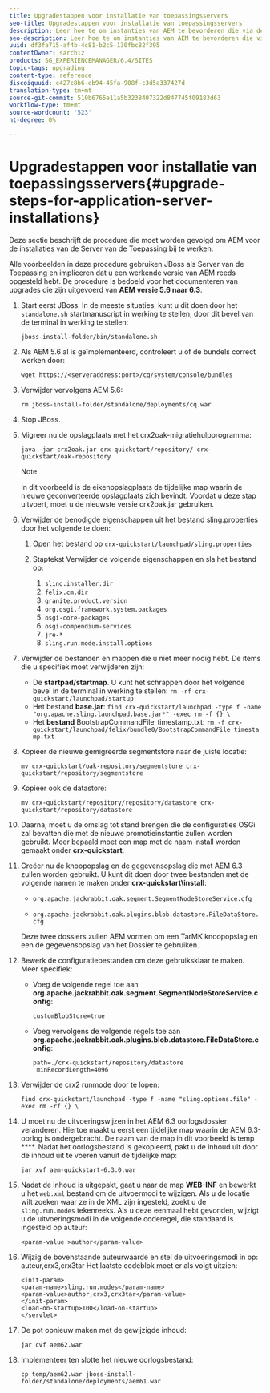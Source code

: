 ```yaml
---
title: Upgradestappen voor installatie van toepassingsservers
seo-title: Upgradestappen voor installatie van toepassingsservers
description: Leer hoe te om instanties van AEM te bevorderen die via de Servers van de Toepassing worden opgesteld.
seo-description: Leer hoe te om instanties van AEM te bevorderen die via de Servers van de Toepassing worden opgesteld.
uuid: df3fa715-af4b-4c81-b2c5-130fbc82f395
contentOwner: sarchiz
products: SG_EXPERIENCEMANAGER/6.4/SITES
topic-tags: upgrading
content-type: reference
discoiquuid: c427c8b6-eb94-45fa-908f-c3d5a337427d
translation-type: tm+mt
source-git-commit: 510b6765e11a5b3238407322d847745f09183d63
workflow-type: tm+mt
source-wordcount: '523'
ht-degree: 0%

---
```



# Upgradestappen voor installatie van toepassingsservers{#upgrade-steps-for-application-server-installations}

Deze sectie beschrijft de procedure die moet worden gevolgd om AEM voor de installaties van de Server van de Toepassing bij te werken.

Alle voorbeelden in deze procedure gebruiken JBoss als Server van de Toepassing en impliceren dat u een werkende versie van AEM reeds opgesteld hebt. De procedure is bedoeld voor het documenteren van upgrades die zijn uitgevoerd van **AEM versie 5.6 naar 6.3**.

1. Start eerst JBoss. In de meeste situaties, kunt u dit doen door het `standalone.sh` startmanuscript in werking te stellen, door dit bevel van de terminal in werking te stellen:

   ```shell
   jboss-install-folder/bin/standalone.sh
   ```

1. Als AEM 5.6 al is geïmplementeerd, controleert u of de bundels correct werken door:

   ```shell
   wget https://<serveraddress:port>/cq/system/console/bundles
   ```

1. Verwijder vervolgens AEM 5.6:

   ```shell
   rm jboss-install-folder/standalone/deployments/cq.war
   ```

1. Stop JBoss.

1. Migreer nu de opslagplaats met het crx2oak-migratiehulpprogramma:

   ```shell
   java -jar crx2oak.jar crx-quickstart/repository/ crx-quickstart/oak-repository
   ```

   >[!NOTE]
   >
   >In dit voorbeeld is de eikenopslagplaats de tijdelijke map waarin de nieuwe geconverteerde opslagplaats zich bevindt. Voordat u deze stap uitvoert, moet u de nieuwste versie crx2oak.jar gebruiken.

1. Verwijder de benodigde eigenschappen uit het bestand sling.properties door het volgende te doen:

   1. Open het bestand op `crx-quickstart/launchpad/sling.properties`
   1. Staptekst Verwijder de volgende eigenschappen en sla het bestand op:

      1. `sling.installer.dir`
      1. `felix.cm.dir`
      1. `granite.product.version`
      1. `org.osgi.framework.system.packages`
      1. `osgi-core-packages`
      1. `osgi-compendium-services`
      1. `jre-*`
      1. `sling.run.mode.install.options`

1. Verwijder de bestanden en mappen die u niet meer nodig hebt. De items die u specifiek moet verwijderen zijn:

   * De **startpad/startmap**. U kunt het schrappen door het volgende bevel in de terminal in werking te stellen: `rm -rf crx-quickstart/launchpad/startup`
   * Het bestand **base.jar**: `find crx-quickstart/launchpad -type f -name "org.apache.sling.launchpad.base.jar*" -exec rm -f {} \`
   * Het **bestand** BootstrapCommandFile_timestamp.txt: `rm -f crx-quickstart/launchpad/felix/bundle0/BootstrapCommandFile_timestamp.txt`

1. Kopieer de nieuwe gemigreerde segmentstore naar de juiste locatie:

   ```shell
   mv crx-quickstart/oak-repository/segmentstore crx-quickstart/repository/segmentstore
   ```

1. Kopieer ook de datastore:

   ```shell
   mv crx-quickstart/repository/repository/datastore crx-quickstart/repository/datastore
   ```

1. Daarna, moet u de omslag tot stand brengen die de configuraties OSGi zal bevatten die met de nieuwe promotieinstantie zullen worden gebruikt. Meer bepaald moet een map met de naam install worden gemaakt onder **crx-quickstart**.

1. Creëer nu de knoopopslag en de gegevensopslag die met AEM 6.3 zullen worden gebruikt. U kunt dit doen door twee bestanden met de volgende namen te maken onder **crx-quickstart\install**:

   * `org.apache.jackrabbit.oak.segment.SegmentNodeStoreService.cfg`

   * `org.apache.jackrabbit.oak.plugins.blob.datastore.FileDataStore.cfg`

   Deze twee dossiers zullen AEM vormen om een TarMK knoopopslag en een de gegevensopslag van het Dossier te gebruiken.

1. Bewerk de configuratiebestanden om deze gebruiksklaar te maken. Meer specifiek:

   * Voeg de volgende regel toe aan **org.apache.jackrabbit.oak.segment.SegmentNodeStoreService.config**:

      `customBlobStore=true`

   * Voeg vervolgens de volgende regels toe aan **org.apache.jackrabbit.oak.plugins.blob.datastore.FileDataStore.config**:

      ```
      path=./crx-quickstart/repository/datastore
       minRecordLength=4096
      ```

1. Verwijder de crx2 runmode door te lopen:

   ```shell
   find crx-quickstart/launchpad -type f -name "sling.options.file" -exec rm -rf {} \
   ```

1. U moet nu de uitvoeringswijzen in het AEM 6.3 oorlogsdossier veranderen. Hiertoe maakt u eerst een tijdelijke map waarin de AEM 6.3-oorlog is ondergebracht. De naam van de map in dit voorbeeld is temp ****. Nadat het oorlogsbestand is gekopieerd, pakt u de inhoud uit door de inhoud uit te voeren vanuit de tijdelijke map:

   ```shell
   jar xvf aem-quickstart-6.3.0.war
   ```

1. Nadat de inhoud is uitgepakt, gaat u naar de map **WEB-INF** en bewerkt u het `web.xml` bestand om de uitvoermodi te wijzigen. Als u de locatie wilt zoeken waar ze in de XML zijn ingesteld, zoekt u de `sling.run.modes` tekenreeks. Als u deze eenmaal hebt gevonden, wijzigt u de uitvoeringsmodi in de volgende coderegel, die standaard is ingesteld op auteur:

   ```shell
   <param-value >author</param-value>
   ```

1. Wijzig de bovenstaande auteurwaarde en stel de uitvoeringsmodi in op: auteur,crx3,crx3tar Het laatste codeblok moet er als volgt uitzien:

   ```
   <init-param>
   <param-name>sling.run.modes</param-name>
   <param-value>author,crx3,crx3tar</param-value>
   </init-param>
   <load-on-startup>100</load-on-startup>
   </servlet>
   ```

1. De pot opnieuw maken met de gewijzigde inhoud:

   ```shell
   jar cvf aem62.war
   ```

1. Implementeer ten slotte het nieuwe oorlogsbestand:

   ```shell
   cp temp/aem62.war jboss-install-folder/standalone/deployments/aem61.war
   ```

